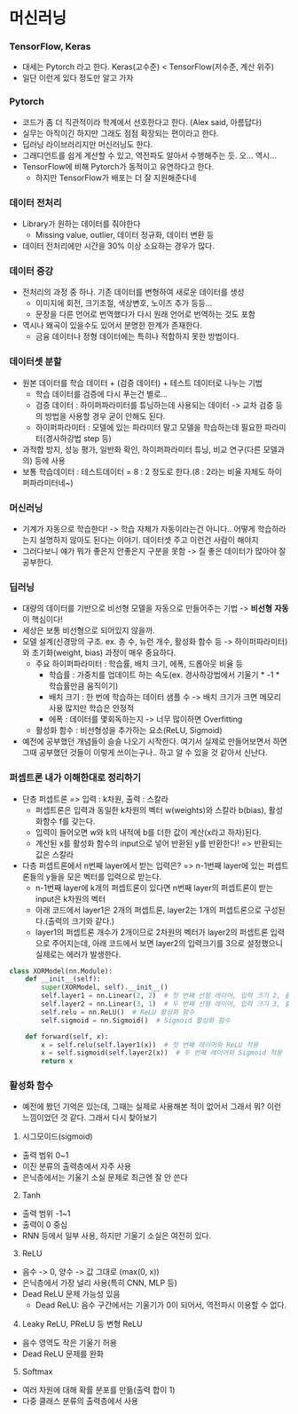 # 머신러닝

### TensorFlow, Keras
- 대세는 Pytorch 라고 한다. Keras(고수준) < TensorFlow(저수준, 계산 위주)
- 일단 이런게 있다 정도만 알고 가자

### Pytorch
- 코드가 좀 더 직관적이라 학계에서 선호한다고 한다. (Alex said, 아름답다)
- 실무는 아직이긴 하지만 그래도 점점 확장되는 편이라고 한다.
- 딥러닝 라이브러리지만 머신러닝도 한다.
- 그래디언트를 쉽게 계산할 수 있고, 역전파도 알아서 수행해주는 듯. 오... 역시...
- TensorFlow에 비해 Pytorch가 동적이고 유연하다고 한다.
  - 하지만 TensorFlow가 배포는 더 잘 지원해준다네

### 데이터 전처리
- Library가 원하는 데이터를 줘야한다
  - Missing value, outlier, 데이터 정규화, 데이터 변환 등
- 데이터 전처리에만 시간을 30% 이상 소요하는 경우가 많다.

### 데이터 증강
- 전처리의 과정 중 하나. 기존 데이터를 변형하여 새로운 데이터를 생성
  - 이미지에 회전, 크기조절, 색상변호, 노이즈 추가 등등...
  - 문장을 다른 언어로 번역했다가 다시 원래 언어로 번역하는 것도 포함
- 역시나 왜곡이 있을수도 있어서 분명한 한계가 존재한다.
  - 금융 데이터나 정형 데이터에는 특히나 적합하지 못한 방법이다.

### 데이터셋 분할
- 원본 데이터를 학습 데이터 + (검증 데이터) + 테스트 데이터로 나누는 기법
  - 학습 데이터를 검증에 다시 푸는건 별로...
  - 검증 데이터 : 하이퍼파라미터를 튜닝하는데 사용되는 데이터 -> 교차 검증 등의 방법을 사용할 경우 굳이 안해도 된다.
  - 하이퍼파라미터 : 모델에 있는 파라미터 말고 모델을 학습하는데 필요한 파라미터(경사하강법 step 등)
- 과적합 방지, 성능 평가, 일반화 확인, 하이퍼파라미터 튜닝, 비교 연구(다른 모델과의) 등에 사용
- 보통 학습데이터 : 테스트데이터 = 8 : 2 정도로 한다.(8 : 2라는 비율 자체도 하이퍼파라미터네~)

### 머신러닝
- 기계가 자동으로 학습한다! -> 학습 자체가 자동이라는건 아니다.. 어떻게 학습하라는지 설명하지 않아도 된다는 이야기. 데이터셋 주고 이런건 사람이 해야지
- 그러다보니 얘가 뭐가 좋은지 안좋은지 구분을 못함 -> 질 좋은 데이터가 많아야 잘 공부한다.

### 딥러닝
- 대량의 데이터를 기반으로 비선형 모델을 자동으로 만들어주는 기법 -> **비선형** **자동**이 핵심이다!
- 세상은 보통 비선형으로 되어있지 않을까.
- 모델 설계(신경망의 구조. ex. 층 수, 뉴런 개수, 활성화 함수 등 -> 하이퍼파라미터)와 초기화(weight, bias) 과정이 매우 중요하다.
  - 주요 하이퍼파라미터 : 학습률, 배치 크기, 에폭, 드롭아웃 비율 등
    - 학습률 : 가중치를 업데이트 하는 속도(ex. 경사하강법에서 기울기 * -1 * 학습률만큼 움직이기)
    - 배치 크기 : 한 번에 학습하는 데이터 샘플 수 -> 배치 크기가 크면 메모리 사용 많지만 학습은 안정적
    - 에폭 : 데이터를 몇회독하는지 -> 너무 많이하면 Overfitting
  - 활성화 함수 : 비선형성을 추가하는 요소(ReLU, Sigmoid)
- 예전에 공부했던 개념들이 슬슬 나오기 시작한다. 여기서 실제로 만들어보면서 하면 그때 공부했던 것들이 이렇게 쓰이는구나.. 하고 알 수 있을 것 같아서 신난다.

### 퍼셉트론 내가 이해한대로 정리하기
- 단층 퍼셉트론 => 입력 : k차원, 출력 : 스칼라
  - 퍼셉트론은 입력과 동일한 k차원의 벡터 w(weights)와 스칼라 b(bias), 활성화함수 f를 갖는다.
  - 입력이 들어오면 w와 k의 내적에 b를 더한 값이 계산(x라고 하자)된다.
  - 계산된 x를 활성화 함수의 input으로 넣어 반환된 y를 반환한다! => 반환되는 값은 스칼라
- 다층 퍼셉트론에서 n번째 layer에서 받는 입력은? => n-1번째 layer에 있는 퍼셉트론들의 y들을 모은 벡터를 입력으로 받는다.
  - n-1번째 layer에 k개의 퍼셉트론이 있다면 n번째 layer의 퍼셉트론이 받는 input은 k차원의 벡터
  - 아래 코드에서 layer1은 2개의 퍼셉트론, layer2는 1개의 퍼셉트론으로 구성된다.(출력의 크기와 같다.)
  - layer1의 퍼셉트론 개수가 2개이므로 2차원의 벡터가 layer2의 퍼셉트론 입력으로 주어지는데, 아래 코드에서 보면 layer2의 입력크기를 3으로 설정했으니 실제로는 에러가 발생한다.
``` Python
class XORModel(nn.Module):
    def __init__(self):
        super(XORModel, self).__init__()
        self.layer1 = nn.Linear(2, 2)  # 첫 번째 선형 레이어, 입력 크기 2, 출력 크기 2
        self.layer2 = nn.Linear(3, 1)  # 두 번째 선형 레이어, 입력 크기 3, 출력 크기 1
        self.relu = nn.ReLU()  # ReLU 활성화 함수
        self.sigmoid = nn.Sigmoid()  # Sigmoid 활성화 함수

    def forward(self, x):
        x = self.relu(self.layer1(x))  # 첫 번째 레이어와 ReLU 적용
        x = self.sigmoid(self.layer2(x))  # 두 번째 레이어와 Sigmoid 적용
        return x
```

### 활성화 함수
- 예전에 봤던 기억은 있는데, 그때는 실제로 사용해본 적이 없어서 그래서 뭐? 이런 느낌이었던 것 같다. 그래서 다시 찾아보기
1. 시그모이드(sigmoid)
  - 출력 범위 0~1
  - 이진 분류의 출력층에서 자주 사용
  - 은닉층에서는 기울기 소실 문제로 최근엔 잘 안 쓴다
2. Tanh
  - 출력 범위 -1~1
  - 출력이 0 중심
  - RNN 등에서 일부 사용, 하지만 기울기 소실은 여전히 있다.
3. ReLU
  - 음수 -> 0, 양수 -> 값 그대로 (max(0, x))
  - 은닉층에서 가장 널리 사용(특히 CNN, MLP 등)
  - Dead ReLU 문제 가능성 있음
    - Dead ReLU: 음수 구간에서는 기울기가 0이 되어서, 역전파시 이용할 수 없다.
4. Leaky ReLU, PReLU 등 변형 ReLU
  - 음수 영역도 작은 기울기 허용
  - Dead ReLU 문제를 완화
5. Softmax
  - 여러 차원에 대해 확률 분포를 만듦(출력 합이 1)
  - 다중 클래스 분류의 출력층에서 사용